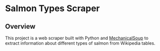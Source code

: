 # Salmon Types Scraper

## Overview

This project is a web scraper built with Python and [MechanicalSoup](https://github.com/MechanicalSoup/MechanicalSoup) to extract information about different types of salmon from Wikipedia tables.
